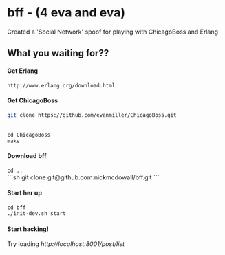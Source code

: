 <h1>bff - (4 eva and eva)</h1>

Created a 'Social Network' spoof for playing with ChicagoBoss and Erlang

<h2>What you waiting for??</h2>

<h4>Get Erlang</h4>

```
http://www.erlang.org/download.html
```

<h4>Get ChicagoBoss</h4>

```sh
git clone https://github.com/evanmiller/ChicagoBoss.git
```
<br/>
<code>cd ChicagoBoss</code><br/>
<code>make</code>
	
<h4>Download bff</h4>
<code>cd ..</code><br/>
```sh
git clone git@github.com:nickmcdowall/bff.git
```
<h4>Start her up</h4>
<code>cd bff</code><br/>
<code>./init-dev.sh start</code>

<h4>Start hacking!</h4>
Try loading <em>http://localhost:8001/post/list</em>